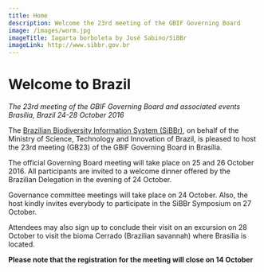 ```yaml
---
title: Home
description: Welcome the 23rd meeting of the GBIF Governing Board 
image: /images/worm.jpg
imageTitle: Iagarta borboleta by José Sabino/SiBBr
imageLink: http://www.sibbr.gov.br
---
```


# Welcome to Brazil 

_The 23rd meeting of the GBIF Governing Board and associated events_
_Brasília, Brazil_
_24-28 October 2016_

The <a href="http://www.sibbr.gov.br" target="_blank">Brazilian Biodiversity Information System (SiBBr)</a>, on behalf of the Ministry of Science, Technology and Innovation of Brazil, is pleased to host the 23rd meeting (GB23) of the GBIF Governing Board in Brasília. 

The official Governing Board meeting will take place on 25 and 26 October 2016. All participants are invited to a welcome dinner offered by the Brazilian Delegation in the evening of 24 October.

Governance committee meetings will take place on 24 October. Also, the host kindly invites everybody to participate in the SiBBr Symposium on 27 October. 

Attendees may also sign up to conclude their visit on an excursion on 28 October to visit the bioma Cerrado (Brazilian savannah) where Brasilia is located.

**Please note that the registration for the meeting will close on 14 October**
